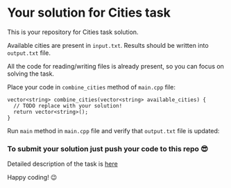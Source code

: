 # Your solution for Cities task
This is your repository for Cities task solution.

Available cities are present in `input.txt`. Results should be written into `output.txt` file.

All the code for reading/writing files is already present, so you can focus on solving the task.

Place your code in `combine_cities` method of `main.cpp` file:
```
vector<string> combine_cities(vector<string> available_cities) {
  // TODO replace with your solution!
  return vector<string>();
}
 ```

Run `main` method in `main.cpp` file and verify that `output.txt` file is updated:

### To submit your solution just push your code to this repo 😎

Detailed description of the task is [here](https://github.com/syncreator/cities_combine/blob/master/task.md)

Happy coding! 😉

